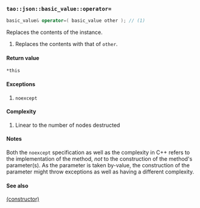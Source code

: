 ### `tao::json::basic_value::operator=`

```c++
basic_value& operator=( basic_value other ); // (1)
```

Replaces the contents of the instance.

1. Replaces the contents with that of `other`.

#### Return value

`*this`

#### Exceptions

1. `noexcept`

#### Complexity

1. Linear to the number of nodes destructed

#### Notes

Both the `noexcept` specification as well as the complexity in C++ refers to the implementation of the method, *not* to the construction of the method's parameter(s). As the parameter is taken by-value, the construction of the parameter might throw exceptions as well as having a different complexity.

#### See also

[(constructor)](basic_value.md)

